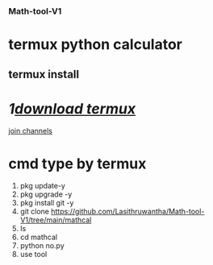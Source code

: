### Math-tool-V1

<h1>termux python calculator</h1>

## termux install 
# ***1[download termux]( https://termux.en.uptodown.com )***

<a href=" https://whatsapp.com/channel/0029Vag17YJFHWq9MkOrCl0j"> join channels</a>

# cmd type by termux 
1. pkg update-y
2. pkg upgrade -y
3. pkg install git -y
4. git clone https://github.com/Lasithruwantha/Math-tool-V1/tree/main/mathcal
5. ls
6. cd mathcal
7. python no.py
8. use tool

